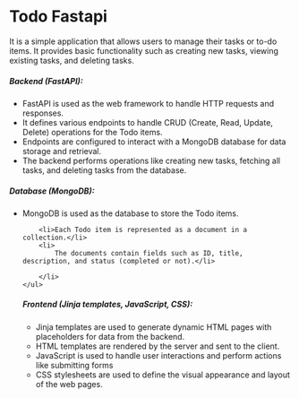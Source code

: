 <h1>
Todo Fastapi
</h1>
<p>It is a simple application that allows users to manage their tasks or to-do items. It provides basic functionality such as creating new tasks, viewing existing tasks, and deleting tasks.</p>

<h5>Backend (FastAPI):</h5>
    <ul>
        <li>FastAPI is used as the web framework to handle HTTP requests and responses.
            </li>
        <li>It defines various endpoints to handle CRUD (Create, Read, Update, Delete) operations for the Todo items.</li>
        <li>Endpoints are configured to interact with a MongoDB database for data storage and retrieval.</li>
        <li>The backend performs operations like creating new tasks, fetching all tasks, and deleting tasks from the database.</li>
    </ul>
 <h5>Database (MongoDB):</h5>
    <ul>
        <li>MongoDB is used as the database to store the Todo items.
            
        <li>Each Todo item is represented as a document in a collection.</li>
        <li>
            The documents contain fields such as ID, title, description, and status (completed or not).</li>

        </li>
    </ul>
  <h5>Frontend (Jinja templates, JavaScript, CSS):</h5>
    <ul>
        <li>Jinja templates are used to generate dynamic HTML pages with placeholders for data from the backend.</li>
        <li>HTML templates are rendered by the server and sent to the client.</li>
        <li>JavaScript is used to handle user interactions and perform actions like submitting forms</li>
        <li>CSS stylesheets are used to define the visual appearance and layout of the web pages.</li>
    </ul>
